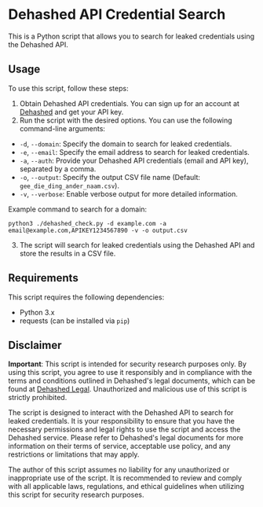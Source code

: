 # Dehashed API Credential Search

This is a Python script that allows you to search for leaked credentials using the Dehashed API.

## Usage

To use this script, follow these steps:

1. Obtain Dehashed API credentials. You can sign up for an account at [Dehashed](https://dehashed.com/) and get your API key.
2. Run the script with the desired options. You can use the following command-line arguments:

- `-d`, `--domain`: Specify the domain to search for leaked credentials.
- `-e`, `--email`: Specify the email address to search for leaked credentials.
- `-a`, `--auth`: Provide your Dehashed API credentials (email and API key), separated by a comma.
- `-o`, `--output`: Specify the output CSV file name (Default: `gee_die_ding_ander_naam.csv`).
- `-v`, `--verbose`: Enable verbose output for more detailed information.

Example command to search for a domain:

<pre><code>python3 ./dehashed_check.py -d example.com -a email@example.com,APIKEY1234567890 -v -o output.csv</code></pre>

3. The script will search for leaked credentials using the Dehashed API and store the results in a CSV file.

## Requirements

This script requires the following dependencies:

- Python 3.x
- requests (can be installed via `pip`)

## Disclaimer

**Important**: This script is intended for security research purposes only. By using this script, you agree to use it responsibly and in compliance with the terms and conditions outlined in Dehashed's legal documents, which can be found at [Dehashed Legal](https://www.dehashed.com/legal). Unauthorized and malicious use of this script is strictly prohibited.

The script is designed to interact with the Dehashed API to search for leaked credentials. It is your responsibility to ensure that you have the necessary permissions and legal rights to use the script and access the Dehashed service. Please refer to Dehashed's legal documents for more information on their terms of service, acceptable use policy, and any restrictions or limitations that may apply.

The author of this script assumes no liability for any unauthorized or inappropriate use of the script. It is recommended to review and comply with all applicable laws, regulations, and ethical guidelines when utilizing this script for security research purposes.


